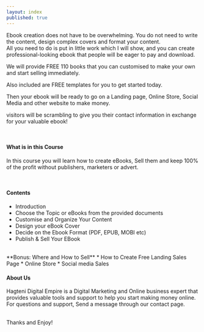 ```yaml
---
layout: index
published: true
---
```


Ebook creation does not have to be overwhelming. 
You do not need to write the content, design complex covers and format your content. 
<br>
All you need to do is put in little work which I will show, and you can create professional-looking ebook that people will be eager to pay and download.

We will provide FREE 110 books that you can customised to make your own and start selling immediately. 

Also included are FREE templates for you to get started today.

Then your ebook will be ready to go on a Landing page, Online Store, Social Media and other website to make money.

visitors will be scrambling to give you their contact information in exchange for your valuable ebook!

<br> 

#### What is in this Course

In this course you will learn how to create eBooks, Sell them and keep 100% of the profit without publishers, marketers or advert.

<br> 

#### Contents

* Introduction
* Choose the Topic or eBooks from the provided documents
* Customise and Organize Your Content
* Design your eBook Cover
* Decide on the Ebook Format (PDF, EPUB, MOBI etc)
* Publish & Sell Your EBook

<br> 
**Bonus: Where and How to Sell**
* How to Create Free Landing Sales Page 
* Online Store
* Social media Sales

<br> 

#### About Us

Hagteni Digital Empire is a Digital Marketing and Online business expert that provides valuable tools and support to help you start making money online. 
For questions and support, Send a message through our contact page.

<br> 
Thanks and Enjoy!
